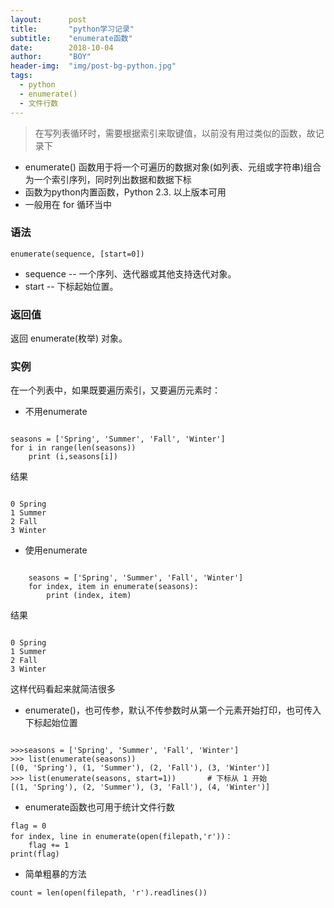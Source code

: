 ```yaml
---
layout:      post
title:       "python学习记录"
subtitle:    "enumerate函数"
date:        2018-10-04
author:      "BOY"
header-img:  "img/post-bg-python.jpg"
tags:
  - python
  - enumerate()
  - 文件行数
---
```



> 在写列表循环时，需要根据索引来取键值，以前没有用过类似的函数，故记录下



- enumerate() 函数用于将一个可遍历的数据对象(如列表、元组或字符串)组合为一个索引序列，同时列出数据和数据下标
- 函数为python内置函数，Python 2.3. 以上版本可用
- 一般用在 for 循环当中

### 语法 
```
enumerate(sequence, [start=0])
```
- sequence -- 一个序列、迭代器或其他支持迭代对象。
- start -- 下标起始位置。

### 返回值

返回 enumerate(枚举) 对象。


### 实例

在一个列表中，如果既要遍历索引，又要遍历元素时：
- 不用enumerate

```

seasons = ['Spring', 'Summer', 'Fall', 'Winter']  
for i in range(len(seasons))  
    print (i,seasons[i])  
```

结果

```

0 Spring
1 Summer
2 Fall
3 Winter
```

- 使用enumerate

```

    seasons = ['Spring', 'Summer', 'Fall', 'Winter']
    for index, item in enumerate(seasons):
        print (index, item)
```

结果

```

0 Spring
1 Summer
2 Fall
3 Winter
```
这样代码看起来就简洁很多

- enumerate()，也可传参，默认不传参数时从第一个元素开始打印，也可传入下标起始位置

```

>>>seasons = ['Spring', 'Summer', 'Fall', 'Winter']
>>> list(enumerate(seasons))
[(0, 'Spring'), (1, 'Summer'), (2, 'Fall'), (3, 'Winter')]
>>> list(enumerate(seasons, start=1))       # 下标从 1 开始
[(1, 'Spring'), (2, 'Summer'), (3, 'Fall'), (4, 'Winter')]
```

- enumerate函数也可用于统计文件行数

```
flag = 0
for index, line in enumerate(open(filepath,'r'))： 
    flag += 1
print(flag)
```

- 简单粗暴的方法

```
count = len(open(filepath, 'r').readlines())
```


